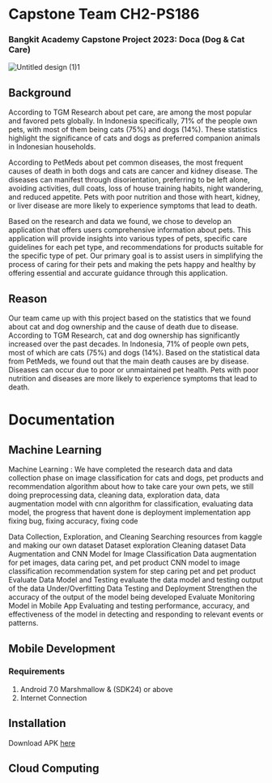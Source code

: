 # Capstone Team CH2-PS186
### Bangkit Academy Capstone Project 2023: Doca (Dog & Cat Care)
![Untitled design (1)1](https://github.com/ernestwidjaja/Capstone-Project-CH2-PS186/assets/47309223/e95fe5d1-1a3c-4c14-9d46-bd472789f93b)

## Background
According to TGM Research about pet care, are among the most popular and favored pets globally. In Indonesia specifically, 71% of the people own pets, with most of them being cats (75%) and dogs (14%). These statistics highlight the significance of cats and dogs as preferred companion animals in Indonesian households.

According to PetMeds about pet common diseases, the most frequent causes of death in both dogs and cats are cancer and kidney disease. The diseases can manifest through disorientation, preferring to be left alone, avoiding activities, dull coats, loss of house training habits, night wandering, and reduced appetite. Pets with poor nutrition and those with heart, kidney, or liver disease are more likely to experience symptoms that lead to death.

Based on the research and data we found,  we chose to develop an application that offers users comprehensive information about pets. This application will provide insights into various types of pets, specific care guidelines for each pet type, and recommendations for products suitable for the specific type of pet. Our primary goal is to assist users in simplifying the process of caring for their pets and making the pets happy and healthy by offering essential and accurate guidance through this application.

## Reason
Our team came up with this project based on the statistics that we found about cat and dog ownership and the cause of death due to disease. According to TGM Research, cat and dog ownership has significantly increased over the past decades. In Indonesia, 71% of people own pets, most of which are cats (75%) and dogs (14%). Based on the statistical data from PetMeds, we found out that the main death causes are by disease. Diseases can occur due to poor or unmaintained pet health. Pets with poor nutrition and diseases are more likely to experience symptoms that lead to death.

# Documentation
## Machine Learning
  Machine Learning :
We have completed the research data and data collection phase on image classification for cats and dogs, pet products and recommendation algorithm about how to take care your own pets, we still doing preprocessing data, cleaning data, exploration data, data augmentation model with cnn algorithm for classification, evaluating data model, the progress that havent done is deployment implementation app fixing bug, fixing accuracy, fixing code

Data Collection, Exploration, and Cleaning
Searching resources from kaggle and making our own dataset
Dataset exploration
Cleaning dataset 
Data Augmentation and CNN Model for Image Classification
Data augmentation for pet images, data caring pet, and pet product 
CNN model to image classification
recommendation system for step caring pet and pet product
Evaluate Data Model and Testing
evaluate the data model and testing output of the data
Under/Overfitting Data Testing and Deployment
Strengthen the accuracy of the output of the model being developed
Evaluate Monitoring Model in Mobile App
Evaluating and testing performance, accuracy, and effectiveness of the model in detecting and responding to relevant events or patterns.


## Mobile Development
### Requirements
1. Android 7.0 Marshmallow & (SDK24) or above
2. Internet Connection

## Installation
Download APK [here](https://drive.google.com/file/d/1VVmY0R6bFR7ucHZsb2mLzfG492Y2C0bb/view?usp=sharing)

## Cloud Computing




